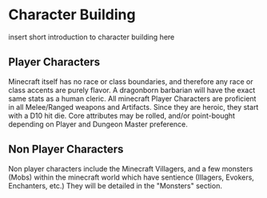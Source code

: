 <a id="character_building"></a>

# Character Building
insert short introduction to character building here

## Player Characters
Minecraft itself has no race or class boundaries, and therefore any race or class accents are purely flavor.  A dragonborn barbarian will have the exact same stats as a human cleric.  All minecraft Player Characters are proficient in all Melee/Ranged weapons and Artifacts.  Since they are heroic, they start with a D10 hit die.  Core attributes may be rolled, and/or point-bought depending on Player and Dungeon Master preference.

## Non Player Characters
Non player characters include the Minecraft Villagers, and a few monsters (Mobs) within the minecraft world which have sentience (Illagers, Evokers, Enchanters, etc.)  They will be detailed in the "Monsters" section.